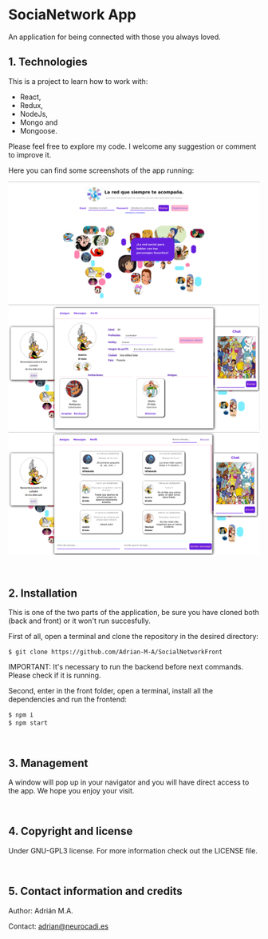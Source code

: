 # SociaNetwork App
An application for being connected with those you always loved.
<br>

## 1. Technologies
This is a project to learn how to work with:
* React, 
* Redux, 
* NodeJs,
* Mongo and 
* Mongoose. 

Please feel free to explore my code. I welcome any suggestion or comment to improve it.

Here you can find some screenshots of the app running:

![foto](./src/img/a.png) 
![foto](./src/img/c.png) 
![foto](./src/img/b.png) 

<br>

## 2. Installation

This is one of the two parts of the application, be sure you have cloned both (back and front) or it won't run succesfully.

First of all, open a terminal and clone the repository in the desired directory:
```
$ git clone https://github.com/Adrian-M-A/SocialNetworkFront

```
IMPORTANT: It's necessary to run the backend before next commands. Please check if it is running.

Second, enter in the front folder, open a terminal, install all the dependencies and run the frontend:
```
$ npm i
$ npm start
```
<br>

## 3. Management

A window will pop up in your navigator and you will have direct access to the app. We hope you enjoy your visit.

<br>

## 4. Copyright and license

Under GNU-GPL3 license. For more information check out the 
LICENSE file.

<br>

## 5. Contact information and credits

Author: Adrián M.A.

Contact: adrian@neurocadi.es 
  
<br>



